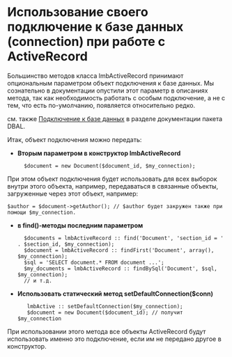 # Использование своего подключение к базе данных (connection) при работе с ActiveRecord
Большинство методов класса lmbActiveRecord принимают опциональным параметром объект подключения к базе данных. Мы сознательно в документации опустили этот параметр в описаниях метода, так как необходимость работать с особым подключение, а не с тем, что есть по-умолчанию, появляется относительно редко.

см. также [Подключение к базе данных](../../../../dbal/docs/ru/dbal/connection.md) в разделе документации пакета DBAL.

Итак, объект подключения можно передать:

* **Вторым параметром в конструктор lmbActiveRecord**

        $document = new Document($document_id, $my_connection);
    
При этом объект подключения будет использовать для всех выборок внутри этого объекта, например, передаваться в связанные объекты, загруженные через этот объект, например:

    $author = $document->getAuthor(); // $author будет закружен также при помощи $my_connection.
    
* **в find()-методы последним параметром**

        $documents = lmbActiveRecord :: find('Document', 'section_id = ' . $section_id, $my_connection);
        $document = lmbActiveRecord :: findFirst('Document', array(), $my_connection);
        $sql = 'SELECT document.* FROM document ...';
        $my_documents = lmbActiveRecord :: findBySql('Document', $sql, $my_connection);
        // и т.д.

* **Использовать статический метод setDefaultConnection($conn)**

         lmbActive :: setDefaultConnection($my_connection);
         $document = new Document($document_id); // получит $my_connection

При использовании этого метода все объекты ActiveRecord будут использовать именно это подключение, если им не передано другое в конструктор.

